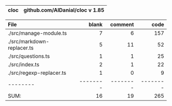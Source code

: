 cloc|github.com/AlDanial/cloc v 1.85
--- | ---

File|blank|comment|code
:-------|-------:|-------:|-------:
./src/manage-module.ts|7|6|157
./src/markdown-replacer.ts|5|11|52
./src/questions.ts|1|1|25
./src/index.ts|2|1|22
./src/regexp-replacer.ts|1|0|9
--------|--------|--------|--------
SUM:|16|19|265
